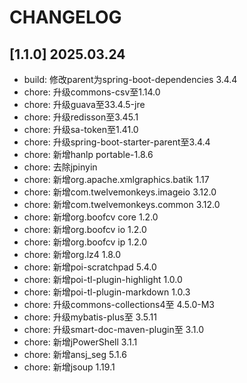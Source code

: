 # CHANGELOG

## [1.1.0] 2025.03.24

- build: 修改parent为spring-boot-dependencies 3.4.4
- chore: 升级commons-csv至1.14.0
- chore: 升级guava至33.4.5-jre
- chore: 升级redisson至3.45.1
- chore: 升级sa-token至1.41.0
- chore: 升级spring-boot-starter-parent至3.4.4
- chore: 新增hanlp portable-1.8.6
- chore: 去除jpinyin
- chore: 新增org.apache.xmlgraphics.batik 1.17
- chore: 新增com.twelvemonkeys.imageio 3.12.0
- chore: 新增com.twelvemonkeys.common 3.12.0
- chore: 新增org.boofcv core 1.2.0
- chore: 新增org.boofcv io 1.2.0
- chore: 新增org.boofcv ip 1.2.0
- chore: 新增org.lz4 1.8.0
- chore: 新增poi-scratchpad 5.4.0
- chore: 新增poi-tl-plugin-highlight 1.0.0
- chore: 新增poi-tl-plugin-markdown 1.0.3
- chore: 升级commons-collections4至 4.5.0-M3
- chore: 升级mybatis-plus至 3.5.11
- chore: 升级smart-doc-maven-plugin至 3.1.0
- chore: 新增jPowerShell 3.1.1
- chore: 新增ansj_seg 5.1.6
- chore: 新增jsoup 1.19.1